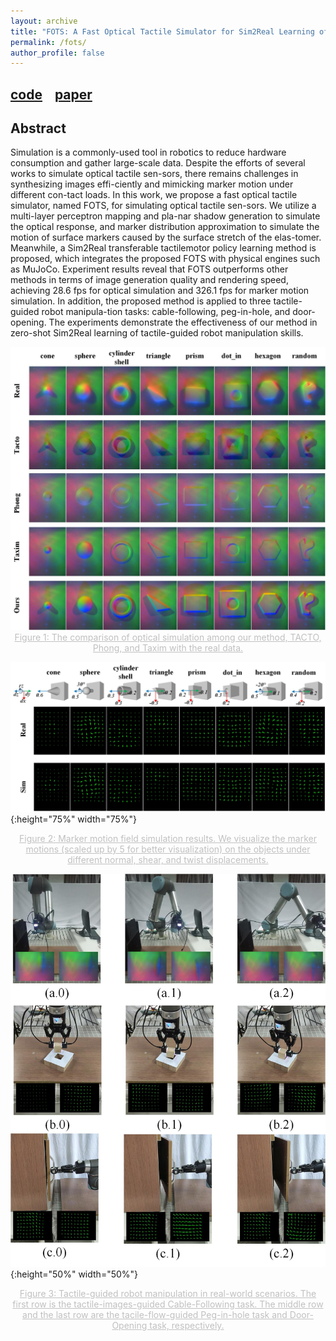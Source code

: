 ```yaml
---
layout: archive
title: "FOTS: A Fast Optical Tactile Simulator for Sim2Real Learning of Tactile-guided Robot Manipulation Skills"
permalink: /fots/
author_profile: false
---
```


## [code](https://github.com/Rancho-zhao/FOTS)&nbsp;&nbsp;&nbsp;&nbsp;[paper](https://github.com/Rancho-zhao/FOTS)

## Abstract

Simulation is a commonly-used tool in robotics to reduce hardware consumption and gather large-scale data. Despite the efforts of several works to simulate optical tactile sen-sors, there remains challenges in synthesizing images effi-ciently and mimicking marker motion under different con-tact loads. In this work, we propose a fast optical tactile simulator, named FOTS, for simulating optical tactile sen-sors. We utilize a multi-layer perceptron mapping and pla-nar shadow generation to simulate the optical response, and marker distribution approximation to simulate the motion of surface markers caused by the surface stretch of the elas-tomer. Meanwhile, a Sim2Real transferable tactilemotor policy learning method is proposed, which integrates the proposed FOTS with physical engines such as MuJoCo. Experiment results reveal that FOTS outperforms other methods in terms of image generation quality and rendering speed, achieving 28.6 fps for optical simulation and 326.1 fps for marker motion simulation. In addition, the proposed method is applied to three tactile-guided robot manipula-tion tasks: cable-following, peg-in-hole, and door-opening. The experiments demonstrate the effectiveness of our method in zero-shot Sim2Real learning of tactile-guided robot manipulation skills.

<!-- ![fig1](/images/fots/optical_quality.jpg#pic_center){:height="75%" width="75%"} -->
<!-- <p><img src="/images/fots/optical_quality.jpg" align="middle" height="75%" /></p> -->
<div align=center>
<img src="/images/fots/optical_quality.jpg">
</div>

<center style="font-size:14px;color:#C0C0C0;text-decoration:underline">Figure 1: The comparison of optical simulation among our method, TACTO, Phong, and Taxim with the real data.</center>

![fig2](/images/fots/marker_quality.jpg "fig2"){:height="75%" width="75%"}

<center style="font-size:14px;color:#C0C0C0;text-decoration:underline">Figure 2: Marker motion field simulation results. We visualize the marker motions (scaled up by 5 for better visualization) on the objects under different normal, shear, and twist displacements.</center>

![fig3](/images/fots/snapshot.jpg "fig3"){:height="50%" width="50%"}

<center style="font-size:14px;color:#C0C0C0;text-decoration:underline">Figure 3: Tactile-guided robot manipulation in real-world scenarios. The first row is the tactile-images-guided Cable-Following task. The middle row and the last row are the tacile-flow-guided Peg-in-hole task and Door-Opening task, respectively.</center>